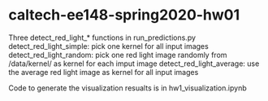 # caltech-ee148-spring2020-hw01

Three detect_red_light_* functions in run_predictions.py
detect_red_light_simple: pick one kernel for all input images
detect_red_light_random: pick one red light image randomly from /data/kernel/ as kernel for each imput image
detect_red_light_average: use the average red light image as kernel for all input images

Code to generate the visualization resualts is in hw1_visualization.ipynb

